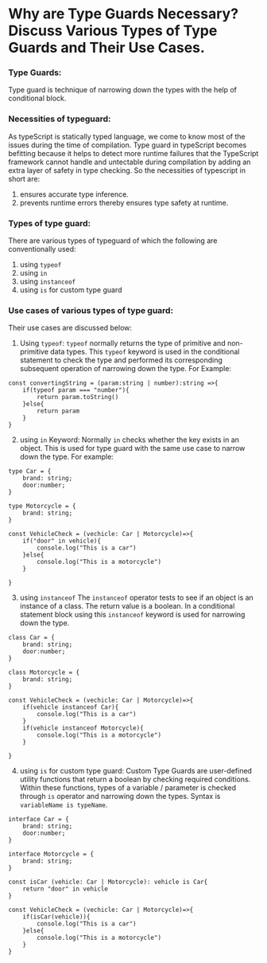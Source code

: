 # Why are Type Guards Necessary? Discuss Various Types of Type Guards and Their Use Cases.

### Type Guards:
Type guard is technique of narrowing down the types with the help of conditional block.

### Necessities of typeguard:
As typeScript is statically typed language, we come to know most of the issues during the time of compilation. Type guard in typeScript becomes befitting because it helps to detect more runtime failures that the TypeScript framework cannot handle and untectable during compilation by adding an extra layer of safety in type checking. So the necessities of typescript in short are:
1. ensures accurate type inference.
2. prevents runtime errors thereby ensures type safety at runtime.

### Types of type guard:
There are various types of typeguard of which the following are conventionally used:
1. using `typeof` 
2. using `in`
3. using `instanceof`
4. using `is` for custom type guard

### Use cases of various types of type guard:
Their use cases are discussed below:
1. Using `typeof`:
`typeof` normally returns the type of primitive and non-primitive data types. This `typeof` keyword is used in the conditional statement to check the type and performed its corresponding subsequent operation of narrowing down the type.
For Example:

```
const convertingString = (param:string | number):string =>{
    if(typeof param === "number"){
        return param.toString()
    }else{
        return param
    }
}

```

2. using `in` Keyword:
Normally `in` checks whether the key exists in an object. This is used for type guard with the same use case to narrow down the type.
For example:
```
type Car = {
    brand: string;
    door:number;
}

type Motorcycle = {
    brand: string;
}

const VehicleCheck = (vechicle: Car | Motorcycle)=>{
    if("door" in vehicle){
        console.log("This is a car")
    }else{
        console.log("This is a motorcycle")
    }

}

```

3. using `instanceof`
The `instanceof` operator tests to see if an object is an instance of a class. The return value is a boolean. In a conditional statement block using this `instanceof` keyword is used for narrowing down the type.

```
class Car = {
    brand: string;
    door:number;
}

class Motorcycle = {
    brand: string;
}

const VehicleCheck = (vechicle: Car | Motorcycle)=>{
    if(vehicle instanceof Car){
        console.log("This is a car")
    }
    if(vehicle instanceof Motorcycle){
        console.log("This is a motorcycle")
    }

}
```
4. using `is` for custom type guard:
Custom Type Guards are user-defined utility functions that return a boolean by checking required conditions. Within these functions, types of a variable / parameter is checked through `is` operator and narrowing down the types. Syntax is `variableName is typeName`.

```
interface Car = {
    brand: string;
    door:number;
}

interface Motorcycle = {
    brand: string;
}

const isCar (vehicle: Car | Motorcycle): vehicle is Car{
    return "door" in vehicle
}

const VehicleCheck = (vechicle: Car | Motorcycle)=>{
    if(isCar(vehicle)){
        console.log("This is a car")
    }else{
        console.log("This is a motorcycle")
    }
}

```